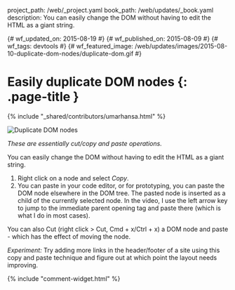 project_path: /web/_project.yaml
book_path: /web/updates/_book.yaml
description: You can easily change the DOM without having to edit the HTML as a giant string.

{# wf_updated_on: 2015-08-19 #}
{# wf_published_on: 2015-08-09 #}
{# wf_tags: devtools #}
{# wf_featured_image: /web/updates/images/2015-08-10-duplicate-dom-nodes/duplicate-dom.gif #}

# Easily duplicate DOM nodes {: .page-title }

{% include "_shared/contributors/umarhansa.html" %}


<img src="/web/updates/images/2015-08-10-duplicate-dom-nodes/duplicate-dom.gif" alt="Duplicate DOM nodes">

<em>These are essentially cut/copy and paste operations.</em>

You can easily change the DOM without having to edit the HTML as a giant string.

1. Right click on a node and select <em>Copy</em>.
2. You can paste in your code editor, or for prototyping, you can paste the DOM node elsewhere in the DOM tree. The pasted node is inserted as a child of the currently selected node. In the video, I use the left arrow key to jump to the immediate parent opening tag and paste there (which is what I do in most cases).

You can also Cut (right click &gt; Cut, Cmd + x/Ctrl + x) a DOM node and paste - which has the effect of moving the node.

<em>Experiment:</em> Try adding more links in the header/footer of a site using this copy and paste technique and figure out at which point the layout needs improving.


{% include "comment-widget.html" %}
